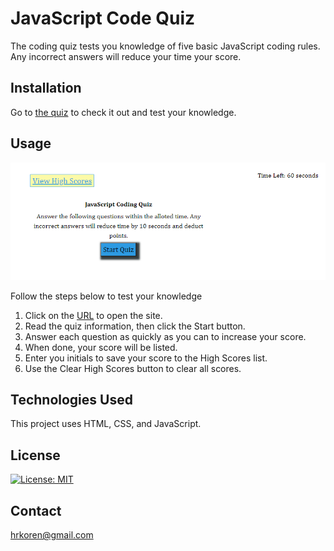 # JavaScript Code Quiz

The coding quiz tests you knowledge of five basic JavaScript coding rules. Any incorrect answers will reduce your time your score.

## Installation

Go to [the quiz](https://hrkoren.github.io/codequiz/) to check it out and test your knowledge.

## Usage

![Image of code quiz](assets/images/codingquiz.PNG)

Follow the steps below to test your knowledge
1. Click on the [URL](https://hrkoren.github.io/codequiz) to open the site.
2. Read the quiz information, then click the Start button.
3. Answer each question as quickly as you can to increase your score.
4. When done, your score will be listed.
5. Enter you initials to save your score to the High Scores list.
6. Use the Clear High Scores button to clear all scores.

## Technologies Used

This project uses HTML, CSS, and JavaScript.

## License

[![License: MIT](https://img.shields.io/badge/License-MIT-yellow.svg)](https://opensource.org/licenses/MIT)

## Contact

[hrkoren@gmail.com](mailto:hrkoren@gmail.com)